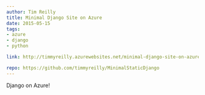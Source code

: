 ```yaml
---
author: Tim Reilly
title: Minimal Django Site on Azure
date: 2015-05-15
tags: 
- azure
- django
- python

link: http://timmyreilly.azurewebsites.net/minimal-django-site-on-azure/

repo: https://github.com/timmyreilly/MinimalStaticDjango
---
```

Django on Azure!
